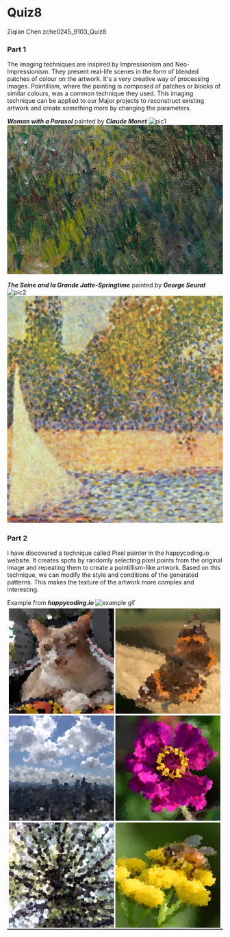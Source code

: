# Quiz8
Ziqian Chen zche0245_9103_Quiz8
### Part 1
The imaging techniques are inspired by Impressionism and Neo-Impressionism. They present real-life scenes in the form of blended patches of colour on the artwork. It's a very creative way of processing images. Pointillism, where the painting is composed of patches or blocks of similar colours, was a common technique they used.
This imaging technique can be applied to our Major projects to reconstruct existing artwork and create something more by changing the parameters.

***Woman with a Parasol*** painted by ***Claude Monet***
![pic1](readmeImages/pic1.jpg)
![pic1Detail](readmeImages/pic1Detail.png)

***The Seine and la Grande Jatte-Springtime*** painted by ***George Seurat***
![pic2](readmeImages/pic2.jpg)
![pic2Detail](readmeImages/pic2Detail.png)

### Part 2
I have discovered a technique called Pixel painter in the happycoding.io website. It creates spots by randomly selecting pixel points from the original image and repeating them to create a pointillism-like artwork.
Based on this technique, we can modify the style and conditions of the generated patterns. This makes the texture of the artwork more complex and interesting.

Example from ***happycoding.io***
![example gif](https://happycoding.io/tutorials/p5js/images/images/pixel-painter-8.gif)
![Other examples](readmeImages/examples.png)